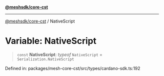 [**@meshsdk/core-cst**](../README.md)

***

[@meshsdk/core-cst](../globals.md) / NativeScript

# Variable: NativeScript

> `const` **NativeScript**: *typeof* `NativeScript` = `Serialization.NativeScript`

Defined in: packages/mesh-core-cst/src/types/cardano-sdk.ts:192
